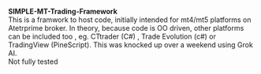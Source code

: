 <b>SIMPLE-MT-Trading-Framework</b>
<br>This is a framwork to host code, initially intended for mt4/mt5 platforms on Atetrprime broker. In theory, because code is OO driven,  other platforms can be included too , eg. CTtrader (C#) , Trade Evolution (c#) or TradingView (PineScript).
This was knocked up over a weekend using Grok AI.
<br>Not fully tested
